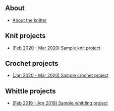 ## About

- [About the knitter](about.md)

## Knit projects

- [(Feb 2020 - Mar 2020) Sample knit project](knit/sample.md)

## Crochet projects

- [(Jan 2020 - Mar 2020) Sample crochet project](crochet/sample.md)

## Whittle projects

- [(Feb 2019 - Apr 2019) Sample whittling project](whittle/sample.md)
